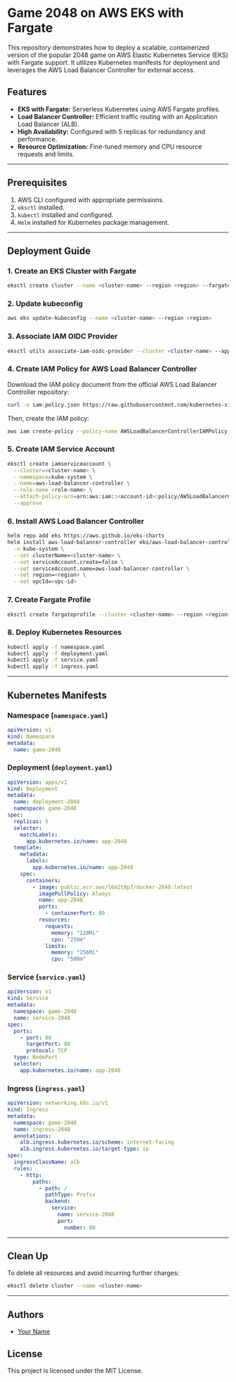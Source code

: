 
# Game 2048 on AWS EKS with Fargate

This repository demonstrates how to deploy a scalable, containerized version of the popular 2048 game on AWS Elastic Kubernetes Service (EKS) with Fargate support. It utilizes Kubernetes manifests for deployment and leverages the AWS Load Balancer Controller for external access.

## Features

- **EKS with Fargate:** Serverless Kubernetes using AWS Fargate profiles.
- **Load Balancer Controller:** Efficient traffic routing with an Application Load Balancer (ALB).
- **High Availability:** Configured with 5 replicas for redundancy and performance.
- **Resource Optimization:** Fine-tuned memory and CPU resource requests and limits.

---

## Prerequisites

1. AWS CLI configured with appropriate permissions.
2. `eksctl` installed.
3. `kubectl` installed and configured.
4. `Helm` installed for Kubernetes package management.

---

## Deployment Guide

### 1. Create an EKS Cluster with Fargate
```bash
eksctl create cluster --name <cluster-name> --region <region> --fargate
```

### 2. Update kubeconfig
```bash
aws eks update-kubeconfig --name <cluster-name> --region <region>
```

### 3. Associate IAM OIDC Provider
```bash
eksctl utils associate-iam-oidc-provider --cluster <cluster-name> --approve
```

### 4. Create IAM Policy for AWS Load Balancer Controller
Download the IAM policy document from the official AWS Load Balancer Controller repository:

```bash
curl -o iam-policy.json https://raw.githubusercontent.com/kubernetes-sigs/aws-load-balancer-controller/refs/heads/main/docs/install/iam_policy.json
```

Then, create the IAM policy:

```bash
aws iam create-policy --policy-name AWSLoadBalancerControllerIAMPolicy --policy-document file://iam-policy.json
```

### 5. Create IAM Service Account
```bash
eksctl create iamserviceaccount \
  --cluster=<cluster-name> \
  --namespace=kube-system \
  --name=aws-load-balancer-controller \
  --role-name <role-name> \
  --attach-policy-arn=arn:aws:iam::<account-id>:policy/AWSLoadBalancerControllerIAMPolicy \
  --approve
```

### 6. Install AWS Load Balancer Controller
```bash
helm repo add eks https://aws.github.io/eks-charts
helm install aws-load-balancer-controller eks/aws-load-balancer-controller \
  -n kube-system \
  --set clusterName=<cluster-name> \
  --set serviceAccount.create=false \
  --set serviceAccount.name=aws-load-balancer-controller \
  --set region=<region> \
  --set vpcId=<vpc-id>
```

### 7. Create Fargate Profile
```bash
eksctl create fargateprofile --cluster <cluster-name> --region <region> --name <fargate-profile-name> --namespace <namespace>
```

### 8. Deploy Kubernetes Resources
```bash
kubectl apply -f namespace.yaml
kubectl apply -f deployment.yaml
kubectl apply -f service.yaml
kubectl apply -f ingress.yaml
```

---

## Kubernetes Manifests

### Namespace (`namespace.yaml`)
```yaml
apiVersion: v1
kind: Namespace
metadata:
  name: game-2048
```

### Deployment (`deployment.yaml`)
```yaml
apiVersion: apps/v1
kind: Deployment
metadata:
  name: deployment-2048
  namespace: game-2048
spec:
  replicas: 5
  selector:
    matchLabels:
      app.kubernetes.io/name: app-2048
  template:
    metadata:
      labels:
        app.kubernetes.io/name: app-2048
    spec:
      containers:
        - image: public.ecr.aws/l6m2t8p7/docker-2048:latest
          imagePullPolicy: Always
          name: app-2048
          ports:
            - containerPort: 80
          resources:
            requests:
              memory: "128Mi"
              cpu: "250m"
            limits:
              memory: "256Mi"
              cpu: "500m"
```

### Service (`service.yaml`)
```yaml
apiVersion: v1
kind: Service
metadata:
  namespace: game-2048
  name: service-2048
spec:
  ports:
    - port: 80
      targetPort: 80
      protocol: TCP
  type: NodePort
  selector:
    app.kubernetes.io/name: app-2048
```

### Ingress (`ingress.yaml`)
```yaml
apiVersion: networking.k8s.io/v1
kind: Ingress
metadata:
  namespace: game-2048
  name: ingress-2048
  annotations:
    alb.ingress.kubernetes.io/scheme: internet-facing
    alb.ingress.kubernetes.io/target-type: ip
spec:
  ingressClassName: alb
  rules:
    - http:
        paths:
          - path: /
            pathType: Prefix
            backend:
              service:
                name: service-2048
                port:
                  number: 80
```

---

## Clean Up
To delete all resources and avoid incurring further charges:
```bash
eksctl delete cluster --name <cluster-name>
```

---

## Authors

- [Your Name](https://github.com/your-github-username)

## License

This project is licensed under the MIT License.
